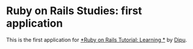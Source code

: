 # Ruby on Rails Studies: first application

This is the first application for
[*Ruby on Rails Tutorial: Learning *](http://sparksupport.com/) 
by [Dipu](http://sparksupport.com/).
